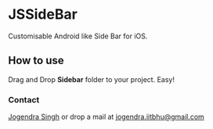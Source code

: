 # JSSideBar
Customisable Android like  Side Bar for iOS.

## How to use
Drag and Drop **Sidebar** folder to your project. Easy!

### Contact
[Jogendra Singh](https://github.com/imjog) or drop a mail at jogendra.iitbhu@gmail.com
